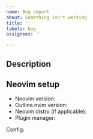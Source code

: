 ```yaml
---
name: Bug report
about: Something isn't working
title: ''
labels: bug
assignees: ''

---
```


## Description

<!--
  Include steps to reproduce, what you expect to happen, and the actual result with screenshots if you could.

  If this issue is related to a particular filetype or provider (such as symbols not showing for a particular language or file), please include the output of `:OutlineStatus` on that particular buffer.
-->


## Neovim setup

- Neovim version:   <!--[e.g. 0.9.4] (note that outline.nvim requires 0.7+)-->
- Outline.nvim version:   <!--[e.g. v1.0.0, or a commit hash]-->
- Neovim distro (if applicable):   <!--[e.g. LazyVim]-->
- Plugin manager:   <!--[e.g. Lazy.nvim]-->

<!--Please include your relevant config for outline.nvim below, if any-->

Config:
```

```
